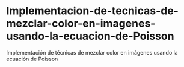 # Implementacion-de-tecnicas-de-mezclar-color-en-imagenes-usando-la-ecuacion-de-Poisson
Implementación de técnicas de mezclar color en imágenes usando la ecuación de Poisson
